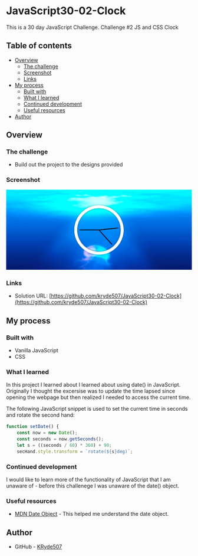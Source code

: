 # JavaScript30-02-Clock
 This is a 30 day JavaScript Challenge. Challenge #2 JS and CSS Clock
 
## Table of contents

- [Overview](#overview)
  - [The challenge](#the-challenge)
  - [Screenshot](#screenshot)
  - [Links](#links)
- [My process](#my-process)
  - [Built with](#built-with)
  - [What I learned](#what-i-learned)
  - [Continued development](#continued-development)
  - [Useful resources](#useful-resources)
- [Author](#author)

## Overview

### The challenge

- Build out the project to the designs provided

### Screenshot

![Project Screenshot](/Screenshot.png)


### Links

- Solution URL: [https://github.com/kryde507/JavaScript30-02-Clock](https://github.com/kryde507/JavaScript30-02-Clock)

## My process

### Built with

- Vanilla JavaScript
- CSS

### What I learned

In this project I learned about I learned about using date() in JavaScript. Originally I thought the excersise was to update the time lapsed since opening the webpage but then realized I needed to access the current time. 


The following JavaScript snippet is used to set the current time in seconds and rotate the second hand:
```js
function setDate() {
    const now = new Date();
    const seconds = now.getSeconds();
    let s = ((seconds / 60) * 360) + 90;
    secHand.style.transform = `rotate(${s}deg)`;
```


### Continued development

I would like to learn more of the functionality of JavaScript that I am unaware of - before this challenege I was unaware of the date() object. 

### Useful resources

- [MDN Date Object](https://developer.mozilla.org/en-US/docs/Web/JavaScript/Reference/Global_Objects/Date) - This helped me understand the date object.

## Author

- GitHub - [KRyde507](https://github.com/kryde507)

